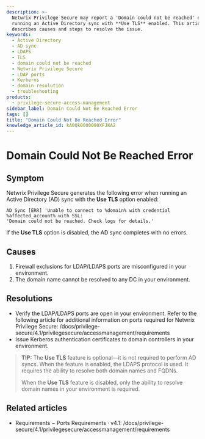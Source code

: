 ```yaml
---
description: >-
  Netwrix Privilege Secure may report a 'Domain could not be reached' error when
  running an Active Directory sync with **Use TLS** enabled. This article
  describes causes and steps to resolve the issue.
keywords:
  - Active Directory
  - AD sync
  - LDAPS
  - TLS
  - domain could not be reached
  - Netwrix Privilege Secure
  - LDAP ports
  - Kerberos
  - domain resolution
  - troubleshooting
products:
  - privilege-secure-access-management
sidebar_label: Domain Could Not Be Reached Error
tags: []
title: "Domain Could Not Be Reached Error"
knowledge_article_id: kA0Qk0000000XFJKA2
---
```


# Domain Could Not Be Reached Error

## Symptom

Netwrix Privilege Secure generates the following error when running an Active Directory (AD) sync with the **Use TLS** option enabled:

```text
AD Sync [ERR] 'Unable to connect to %domain% with credential %affected_account% with SSL:
'Domain could not be reached. Check logs for details.'
```

If the **Use TLS** option is disabled, the AD sync completes with no errors.

## Causes

1. Firewall exclusions for LDAP/LDAPS ports are misconfigured in your environment.
2. The domain name cannot be resolved to any DC in your environment.

## Resolutions

- Verify the LDAP/LDAPS ports are open in your environment. Refer to the following article for additional information on ports required for Netwrix Privilege Secure: /docs/privilege-secure/4.1/privilegesecure/accessmanagement/requirements
- Issue Kerberos authentication certificates to domain controllers in your environment.

> **TIP:** The **Use TLS** feature is optional—it is not required to perform AD syncs. When the feature is enabled, the LDAPS protocol is used. It requires the ability to resolve both domain names and FQDNs.
>
> When the **Use TLS** feature is disabled, only the ability to resolve domain names in your environment is required.

## Related articles

- Requirements − Ports Requirements · v4.1: /docs/privilege-secure/4.1/privilegesecure/accessmanagement/requirements
